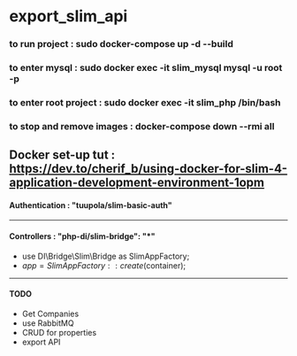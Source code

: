 # export_slim_api

### to run project : sudo docker-compose up -d --build
### to enter mysql : sudo docker exec -it slim_mysql mysql -u root -p
### to enter root project : sudo docker exec -it slim_php /bin/bash
### to stop and remove images : docker-compose down --rmi all


## Docker set-up tut : https://dev.to/cherif_b/using-docker-for-slim-4-application-development-environment-1opm

#### Authentication : "tuupola/slim-basic-auth"
------------------------------------------------
#### Controllers :   "php-di/slim-bridge": "*"
- use DI\Bridge\Slim\Bridge as SlimAppFactory;
- $app = SlimAppFactory::create($container);
------------------------------------------------
#### TODO
- Get Companies
- use RabbitMQ 
- CRUD for properties
- export API
